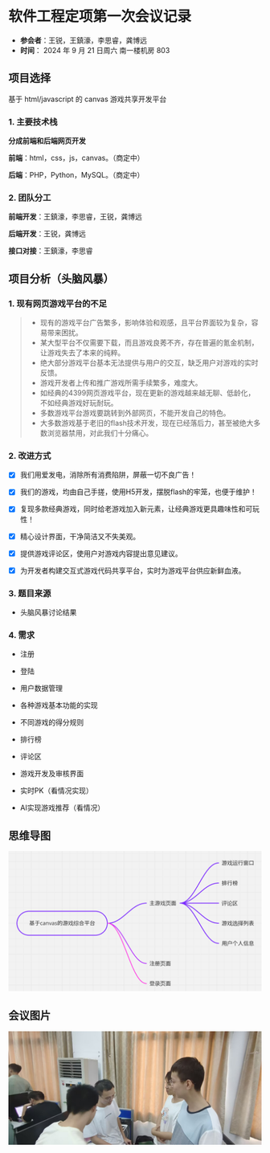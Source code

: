 # 软件工程定项第一次会议记录

 * **参会者**：王锐，王鎮濠，李思睿，龚博远
 * **时间**： 2024 年 9 月 21 日周六 南一楼机房 803

## 项目选择
基于 html/javascript 的 canvas 游戏共享开发平台

### 1. 主要技术栈
**分成前端和后端网页开发**

**前端**：html，css，js，canvas。（商定中）

**后端**：PHP，Python，MySQL。（商定中）


### 2. 团队分工

**前端开发**：王鎮濠，李思睿，王锐，龚博远

**后端开发**：王锐，龚博远

**接口对接**：王鎮濠，李思睿




## 项目分析（头脑风暴）

### 1. 现有网页游戏平台的不足
>* 现有的游戏平台广告繁多，影响体验和观感，且平台界面较为复杂，容易带来困扰。
>* 某大型平台不仅需要下载，而且游戏良莠不齐，存在普遍的氪金机制，让游戏失去了本来的纯粹。
>* 绝大部分游戏平台基本无法提供与用户的交互，缺乏用户对游戏的实时反馈。
>* 游戏开发者上传和推广游戏所需手续繁多，难度大。
>* 如经典的4399网页游戏平台，现在更新的游戏越来越无聊、低龄化，不如经典游戏好玩耐玩。
>* 多数游戏平台游戏要跳转到外部网页，不能开发自己的特色。
>* 大多数游戏基于老旧的flash技术开发，现在已经落后力，甚至被绝大多数浏览器禁用，对此我们十分痛心。

### 2. 改进方式

- [x] 我们用爱发电，消除所有消费陷阱，屏蔽一切不良广告！

- [x] 我们的游戏，均由自己手搓，使用H5开发，摆脱flash的牢笼，也便于维护！

- [x] 复现多款经典游戏，同时给老游戏加入新元素，让经典游戏更具趣味性和可玩性！

- [x] 精心设计界面，干净简洁又不失美观。

- [x] 提供游戏评论区，使用户对游戏内容提出意见建议。

- [x] 为开发者构建交互式游戏代码共享平台，实时为游戏平台供应新鲜血液。


### 3. 题目来源

* 头脑风暴讨论结果


### 4. 需求

* 注册

* 登陆

* 用户数据管理

* 各种游戏基本功能的实现

* 不同游戏的得分规则

* 排行榜

* 评论区

* 游戏开发及审核界面

* 实时PK（看情况实现）

* AI实现游戏推荐（看情况）

## 思维导图

![mindmap](./images/mindmap.png)


## 会议图片

![conf record](./images/meeting.jpg)
